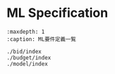 # ML Specification

```{toctree}
:maxdepth: 1
:caption: ML要件定義一覧

./bid/index
./budget/index
./model/index
```